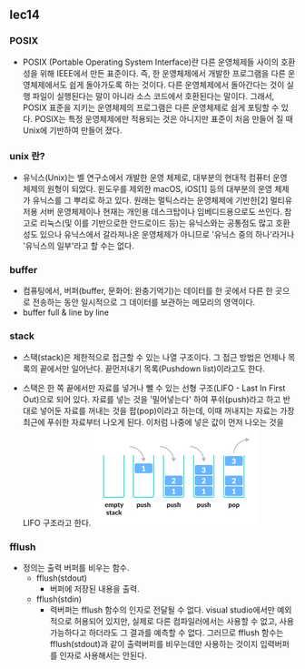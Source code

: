## lec14
### POSIX
* POSIX (Portable Operating System Interface)란 다른 운영체제들 사이의 호환성을 위해 IEEE에서 만든 표준이다. 즉, 한 운영체제에서 개발한 프로그램을 다른 운영체제에서도 쉽게 돌아가도록 하는 것이다. 다른 운영체제에서 돌아간다는 것이 실행 파일이 실행된다는 말이 아니라 소스 코드에서 호환된다는 말이다. 그래서, POSIX 표준을 지키는 운영체제의 프로그램은 다른 운영체제로 쉽게 포팅할 수 있다. POSIX는 특정 운영체제에만 적용되는 것은 아니지만 표준이 처음 만들어 질 때 Unix에 기반하여 만들어 졌다.

### unix 란?
* 유닉스(Unix)는 벨 연구소에서 개발한 운영 체제로, 대부분의 현대적 컴퓨터 운영 체제의 원형이 되었다. 윈도우를 제외한 macOS, iOS[1] 등의 대부분의 운영 체제가 유닉스를 그 뿌리로 하고 있다. 원래는 멀틱스라는 운영체제에 기반한[2] 멀티유저용 서버 운영체제이나 현재는 개인용 데스크탑이나 임베디드용으로도 쓰인다. 참고로 리눅스(및 이를 기반으로한 안드로이드 등)는 유닉스와는 공통점도 많고 호환성도 있으나 유닉스에서 갈라져나온 운영체제가 아니므로 '유닉스 중의 하나'라거나 '유닉스의 일부'라고 할 수는 없다.

### buffer
* 컴퓨팅에서, 버퍼(buffer, 문화어: 완충기억기)는 데이터를 한 곳에서 다른 한 곳으로 전송하는 동안 일시적으로 그 데이터를 보관하는 메모리의 영역이다.
* buffer full & line by line
### stack
* 스택(stack)은 제한적으로 접근할 수 있는 나열 구조이다. 그 접근 방법은 언제나 목록의 끝에서만 일어난다. 끝먼저내기 목록(Pushdown list)이라고도 한다.

* 스택은 한 쪽 끝에서만 자료를 넣거나 뺄 수 있는 선형 구조(LIFO - Last In First Out)으로 되어 있다. 자료를 넣는 것을 '밀어넣는다' 하여 푸쉬(push)라고 하고 반대로 넣어둔 자료를 꺼내는 것을 팝(pop)이라고 하는데, 이때 꺼내지는 자료는 가장 최근에 푸쉬한 자료부터 나오게 된다. 이처럼 나중에 넣은 값이 먼저 나오는 것을 LIFO 구조라고 한다.
![lec14-1](../Image/lec14-1.jpeg)

### fflush
* 정의는 출력 버퍼를 비우는 함수.
    * fflush(stdout)
        * 버퍼에 저장된 내용을 출력.
    * fflush(stdin)
        * 력버퍼는 fflush 함수의 인자로 전달될 수 없다. visual studio에서만 예외적으로 허용되어 있지만, 실제로 다른 컴파일러에서는 사용할 수 없고, 사용 가능하다고 하더라도 그 결과를 예측할 수 없다. 그러므로 fflush 함수는 fflush(stdout)과 같이 출력버퍼를 비우는데만 사용하는 것이지 입력버퍼를 인자로 사용해서는 안된다.
